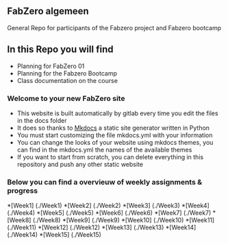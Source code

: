 ## FabZero algemeen

General Repo for participants of the Fabzero project and Fabzero bootcamp

## In this Repo you will find

- Planning for FabZero 01
- Planning for the Fabzero Bootcamp
- Class documentation on the course

### Welcome to your new FabZero site

- This website is built automatically by gitlab every time you edit the files in the docs folder
- It does so thanks to [Mkdocs](https://mkdocs.org) a static site generator written in Python
- You must start customizing the file mkdocs.yml with your information
- You can change the looks of your website using mkdocs themes, you can find in the mkdocs.yml the names of the available themes
- If you want to start from scratch, you can delete everything in this repository and push any other static website

### Below you can find a overvieuw of weekly assignments & progress

*[Week1] (./Week1)
*[Week2] (./Week2)
*[Week3] (./Week3)
*[Week4] (./Week4)
*[Week5] (./Week5)
*[Week6] (./Week6)
*[Week7] (./Week7)
*[Week8] (./Week8)
*[Week9] (./Week9)
*[Week10] (./Week10)
*[Week11] (./Week11)
*[Week12] (./Week12)
*[Week13] (./Week13)
*[Week14] (./Week14)
*[Week15] (./Week15)

